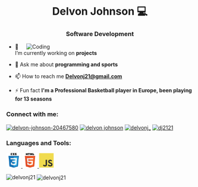 <h1 align="center">Delvon Johnson 💻 </h1>
<h3 align="center">Software Development</h3>
<img align="right" alt="Coding" width="450" src="https://i.pinimg.com/originals/f1/e7/34/f1e734f9cade86fe737a9aa404ad5677.gif">

- 🌱 I’m currently working on **projects**

- 💬 Ask me about **programming and sports**

- 📫 How to reach me **Delvonj21@gmail.com**

- ⚡ Fun fact **I'm a Professional Basketball player in Europe, been playing for 13 seasons**

<h3 align="left">Connect with me:</h3>
<p align="left">
<a href="https://linkedin.com/in/delvon-johnson-20467580" target="blank"><img align="center" src="https://raw.githubusercontent.com/rahuldkjain/github-profile-readme-generator/master/src/images/icons/Social/linked-in-alt.svg" alt="delvon-johnson-20467580" height="30" width="40" /></a>
<a href="https://fb.com/delvon johnson" target="blank"><img align="center" src="https://raw.githubusercontent.com/rahuldkjain/github-profile-readme-generator/master/src/images/icons/Social/facebook.svg" alt="delvon johnson" height="30" width="40" /></a>
<a href="https://instagram.com/delvonj_" target="blank"><img align="center" src="https://raw.githubusercontent.com/rahuldkjain/github-profile-readme-generator/master/src/images/icons/Social/instagram.svg" alt="delvonj_" height="30" width="40" /></a>
<a href="https://discord.gg/dj2121" target="blank"><img align="center" src="https://raw.githubusercontent.com/rahuldkjain/github-profile-readme-generator/master/src/images/icons/Social/discord.svg" alt="dj2121" height="30" width="40" /></a>
</p>

<h3 align="left">Languages and Tools:</h3>
<p align="left"> <a href="https://www.w3schools.com/css/" target="_blank" rel="noreferrer"> <img src="https://raw.githubusercontent.com/devicons/devicon/master/icons/css3/css3-original-wordmark.svg" alt="css3" width="40" height="40"/> </a> <a href="https://www.w3.org/html/" target="_blank" rel="noreferrer"> <img src="https://raw.githubusercontent.com/devicons/devicon/master/icons/html5/html5-original-wordmark.svg" alt="html5" width="40" height="40"/> </a> <a href="https://developer.mozilla.org/en-US/docs/Web/JavaScript" target="_blank" rel="noreferrer"> <img src="https://raw.githubusercontent.com/devicons/devicon/master/icons/javascript/javascript-original.svg" alt="javascript" width="40" height="40"/> </a> </p>

<p><img align="left" src="https://github-readme-stats.vercel.app/api/top-langs?username=delvonj21&show_icons=true&locale=en&layout=compact" alt="delvonj21" /></p>

<p>&nbsp;<img align="center" src="https://github-readme-stats.vercel.app/api?username=delvonj21&show_icons=true&locale=en" alt="delvonj21" /></p>

